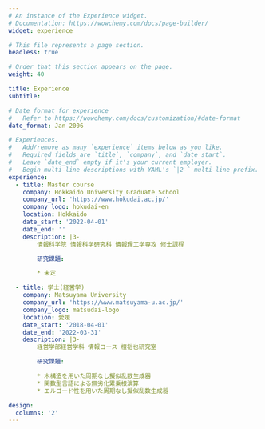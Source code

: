```yaml
---
# An instance of the Experience widget.
# Documentation: https://wowchemy.com/docs/page-builder/
widget: experience

# This file represents a page section.
headless: true

# Order that this section appears on the page.
weight: 40

title: Experience
subtitle:

# Date format for experience
#   Refer to https://wowchemy.com/docs/customization/#date-format
date_format: Jan 2006

# Experiences.
#   Add/remove as many `experience` items below as you like.
#   Required fields are `title`, `company`, and `date_start`.
#   Leave `date_end` empty if it's your current employer.
#   Begin multi-line descriptions with YAML's `|2-` multi-line prefix.
experience:
  - title: Master course
    company: Hokkaido University Graduate School
    company_url: 'https://www.hokudai.ac.jp/'
    company_logo: hokudai-en
    location: Hokkaido
    date_start: '2022-04-01'
    date_end: ''
    description: |3-
        情報科学院 情報科学研究科 情報理工学専攻 修士課程

        研究課題:

        * 未定

  - title: 学士(経営学)
    company: Matsuyama University
    company_url: 'https://www.matsuyama-u.ac.jp/'
    company_logo: matsudai-logo
    location: 愛媛
    date_start: '2018-04-01'
    date_end: '2022-03-31'
    description: |3-
        経営学部経営学科 情報コース 檀裕也研究室

        研究課題:

        * 木構造を用いた周期なし擬似乱数生成器
        * 関数型言語による無劣化累乗根演算
        * エルゴード性を用いた周期なし擬似乱数生成器

design:
  columns: '2'
---
```

